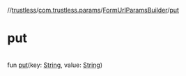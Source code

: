 //[trustless](../../../index.md)/[com.trustless.params](../index.md)/[FormUrlParamsBuilder](index.md)/[put](put.md)

# put

\
fun [put](put.md)(key: [String](https://kotlinlang.org/api/latest/jvm/stdlib/kotlin/-string/index.html), value: [String](https://kotlinlang.org/api/latest/jvm/stdlib/kotlin/-string/index.html))

